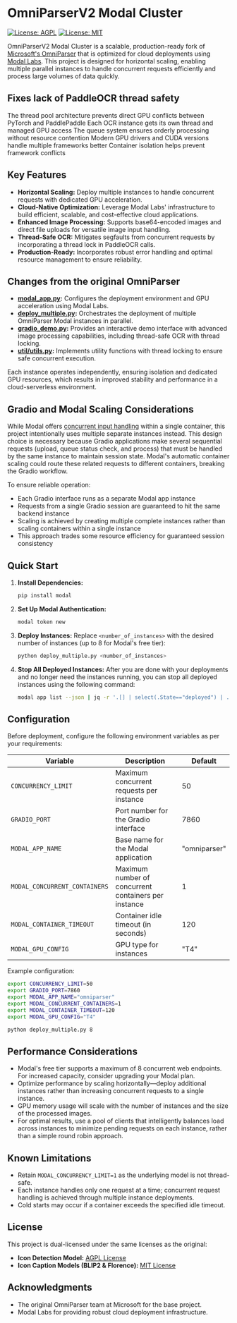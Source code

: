# OmniParserV2 Modal Cluster

[![License: AGPL](https://img.shields.io/badge/License-AGPL-blue.svg)](https://www.gnu.org/licenses/agpl-3.0)
[![License: MIT](https://img.shields.io/badge/License-MIT-yellow.svg)](https://opensource.org/licenses/MIT)

OmniParserV2 Modal Cluster is a scalable, production-ready fork of [Microsoft's OmniParser](https://github.com/microsoft/OmniParser) that is optimized for cloud deployments using [Modal Labs](https://modal.com/). This project is designed for horizontal scaling, enabling multiple parallel instances to handle concurrent requests efficiently and process large volumes of data quickly.

## Fixes lack of PaddleOCR thread safety
The thread pool architecture prevents direct GPU conflicts between PyTorch and PaddlePaddle
Each OCR instance gets its own thread and managed GPU access
The queue system ensures orderly processing without resource contention
Modern GPU drivers and CUDA versions handle multiple frameworks better
Container isolation helps prevent framework conflicts

## Key Features

- **Horizontal Scaling:** Deploy multiple instances to handle concurrent requests with dedicated GPU acceleration.
- **Cloud-Native Optimization:** Leverage Modal Labs' infrastructure to build efficient, scalable, and cost-effective cloud applications.
- **Enhanced Image Processing:** Supports base64-encoded images and direct file uploads for versatile image input handling.
- **Thread-Safe OCR:** Mitigates segfaults from concurrent requests by incorporating a thread lock in PaddleOCR calls.
- **Production-Ready:** Incorporates robust error handling and optimal resource management to ensure reliability.

## Changes from the original OmniParser

- **[modal_app.py](modal_app.py):** Configures the deployment environment and GPU acceleration using Modal Labs.
- **[deploy_multiple.py](deploy_multiple.py):** Orchestrates the deployment of multiple OmniParser Modal instances in parallel.
- **[gradio_demo.py](gradio_demo.py):** Provides an interactive demo interface with advanced image processing capabilities, including thread-safe OCR with thread locking.
- **[util/utils.py](util/utils.py):** Implements utility functions with thread locking to ensure safe concurrent execution.

Each instance operates independently, ensuring isolation and dedicated GPU resources, which results in improved stability and performance in a cloud-serverless environment.

## Gradio and Modal Scaling Considerations

While Modal offers [concurrent input handling](https://modal.com/docs/guide/concurrent-inputs) within a single container, this project intentionally uses multiple separate instances instead. This design choice is necessary because Gradio applications make several sequential requests (upload, queue status check, and process) that must be handled by the same instance to maintain session state. Modal's automatic container scaling could route these related requests to different containers, breaking the Gradio workflow.

To ensure reliable operation:
- Each Gradio interface runs as a separate Modal app instance
- Requests from a single Gradio session are guaranteed to hit the same backend instance
- Scaling is achieved by creating multiple complete instances rather than scaling containers within a single instance
- This approach trades some resource efficiency for guaranteed session consistency

## Quick Start

1. **Install Dependencies:**
   ```bash
   pip install modal
   ```

2. **Set Up Modal Authentication:**
   ```bash
   modal token new
   ```

3. **Deploy Instances:**
   Replace `<number_of_instances>` with the desired number of instances (up to 8 for Modal's free tier):
   ```bash
   python deploy_multiple.py <number_of_instances>
   ```

4. **Stop All Deployed Instances:**
   After you are done with your deployments and no longer need the instances running, you can stop all deployed instances using the following command:
   ```bash
   modal app list --json | jq -r '.[] | select(.State=="deployed") | .["App ID"]' | xargs -n1 modal app stop
   ```

## Configuration

Before deployment, configure the following environment variables as per your requirements:

| Variable                      | Description                                          | Default         |
| ----------------------------- | ---------------------------------------------------- | --------------- |
| `CONCURRENCY_LIMIT`           | Maximum concurrent requests per instance             | 50              |
| `GRADIO_PORT`                 | Port number for the Gradio interface                 | 7860            |
| `MODAL_APP_NAME`              | Base name for the Modal application                  | "omniparser"    |
| `MODAL_CONCURRENT_CONTAINERS` | Maximum number of concurrent containers per instance | 1               |
| `MODAL_CONTAINER_TIMEOUT`     | Container idle timeout (in seconds)                  | 120             |
| `MODAL_GPU_CONFIG`            | GPU type for instances                               | "T4"            |

Example configuration:
```bash
export CONCURRENCY_LIMIT=50
export GRADIO_PORT=7860
export MODAL_APP_NAME="omniparser"
export MODAL_CONCURRENT_CONTAINERS=1
export MODAL_CONTAINER_TIMEOUT=120
export MODAL_GPU_CONFIG="T4"

python deploy_multiple.py 8
```

## Performance Considerations

- Modal's free tier supports a maximum of 8 concurrent web endpoints. For increased capacity, consider upgrading your Modal plan.
- Optimize performance by scaling horizontally—deploy additional instances rather than increasing concurrent requests to a single instance.
- GPU memory usage will scale with the number of instances and the size of the processed images.
- For optimal results, use a pool of clients that intelligently balances load across instances to minimize pending requests on each instance, rather than a simple round robin approach.


## Known Limitations

- Retain `MODAL_CONCURRENCY_LIMIT=1` as the underlying model is not thread-safe.
- Each instance handles only one request at a time; concurrent request handling is achieved through multiple instance deployments.
- Cold starts may occur if a container exceeds the specified idle timeout.

## License
This project is dual-licensed under the same licenses as the original:
- **Icon Detection Model:** [AGPL License](https://www.gnu.org/licenses/agpl-3.0)
- **Icon Caption Models (BLIP2 & Florence):** [MIT License](https://opensource.org/licenses/MIT)

## Acknowledgments

- The original OmniParser team at Microsoft for the base project.
- Modal Labs for providing robust cloud deployment infrastructure.
